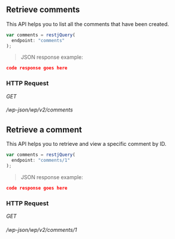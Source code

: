 ## Retrieve comments ##

This API helps you to list all the comments that have been created.

```javascript
var comments = restjQuery(
  endpoint: "comments"
);
```

> JSON response example:

```json
code response goes here
```

### HTTP Request ###

<div class="api-endpoint">
  <div class="endpoint-data">
    <i class="label label-get">GET</i>
    <h6>/wp-json/wp/v2/comments</h6>
  </div>
</div>

## Retrieve a comment ##

This API helps you to retrieve and view a specific comment by ID.

```javascript
var comments = restjQuery(
  endpoint: "comments/1"
);
```

> JSON response example:

```json
code response goes here
```

### HTTP Request ###

<div class="api-endpoint">
  <div class="endpoint-data">
    <i class="label label-get">GET</i>
    <h6>/wp-json/wp/v2/comments/1</h6>
  </div>
</div>
